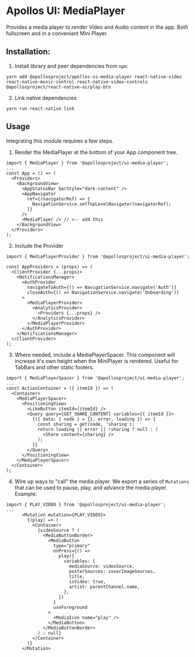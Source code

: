 # Apollos UI: MediaPlayer

Provides a media player to render Video and Audio content in the app. Both fullscreen and in a conveniant Mini Player.

## Installation:

1. Install library and peer dependencies from `npm`:

```
yarn add @apollosproject/apollos-ui-media-player react-native-video react-native-music-control react-native-video-controls @apollosproject/react-native-airplay-btn
```

2. Link native dependencies

```
yarn run react-native link
```

## Usage

Integrating this module requires a few steps.

1. Render the MediaPlayer at the bottom of your App component tree.

```
import { MediaPlayer } from '@apollosproject/ui-media-player';
...
const App = () => (
  <Providers>
    <BackgroundView>
      <AppStatusBar barStyle="dark-content" />
      <AppNavigator
        ref={(navigatorRef) => {
          NavigationService.setTopLevelNavigator(navigatorRef);
        }}
      />
      <MediaPlayer /> // <-- add this
    </BackgroundView>
  </Providers>
);
```

2. Include the Provider

```
import { MediaPlayerProvider } from '@apollosproject/ui-media-player';

const AppProviders = (props) => (
  <ClientProvider {...props}>
    <NotificationsManager>
      <AuthProvider
        navigateToAuth={() => NavigationService.navigate('Auth')}
        closeAuth={() => NavigationService.navigate('Onboarding')}
      >
        <MediaPlayerProvider>
          <AnalyticsProvider>
            <Providers {...props} />
          </AnalyticsProvider>
        </MediaPlayerProvider>
      </AuthProvider>
    </NotificationsManager>
  </ClientProvider>
);
```

3. Where needed, include a MediaPlayerSpacer. This component will increase it's own height when the MiniPlayer is rendered. Useful for TabBars and other static footers.

```
import { MediaPlayerSpacer } from '@apollosproject/ui-media-player';
...
const ActionContainer = ({ itemId }) => (
  <Container>
    <MediaPlayerSpacer>
      <PositioningView>
        <LikeButton itemId={itemId} />
        <Query query={GET_SHARE_CONTENT} variables={{ itemId }}>
          {({ data: { node } = {}, error, loading }) => {
            const sharing = get(node, 'sharing');
            return loading || error || !sharing ? null : (
              <Share content={sharing} />
            );
          }}
        </Query>
      </PositioningView>
    </MediaPlayerSpacer>
  </Container>
);
```

4. Wire up ways to "call" the media player. We export a series of `Mutations` that can be used to pause, play, and advance the media player. Example:

```
import { PLAY_VIDEO } from '@apollosproject/ui-media-player';
...
      <Mutation mutation={PLAY_VIDEO}>
        {(play) => (
          <Container>
            {videoSource ? (
              <MediaButtonBorder>
                <MediaButton
                  type="primary"
                  onPress={() =>
                    play({
                      variables: {
                        mediaSource: videoSource,
                        posterSources: coverImageSources,
                        title,
                        isVideo: true,
                        artist: parentChannel.name,
                      },
                    })
                  }
                  useForeground
                >
                  <MediaIcon name="play" />
                </MediaButton>
              </MediaButtonBorder>
            ) : null}
          </Container>
        )}
      </Mutation>
```